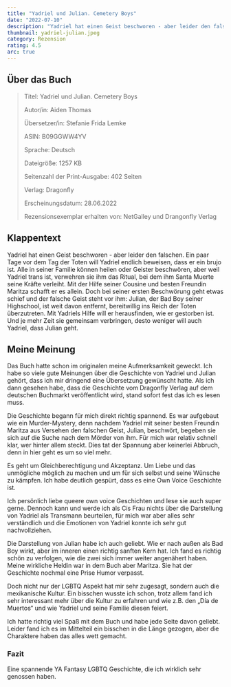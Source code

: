 ```yaml
---
title: "Yadriel und Julian. Cemetery Boys"
date: "2022-07-10"
description: "Yadriel hat einen Geist beschworen - aber leider den falschen. Bei seiner ersten Beschwörung geht etwas schief und der falsche Geist steht vor ihm: Julian, der Bad Boy seiner Highschool. Mit Yadriels Hilfe will er herausfinden, wie er gestorben ist. Und je mehr Zeit sie gemeinsam verbringen, desto weniger will Yadriel, dass Julian geht."
thumbnail: yadriel-julian.jpeg
category: Rezension
rating: 4.5
arc: true
---
```


## Über das Buch
> Titel: Yadriel und Julian. Cemetery Boys
>
> Autor/in: Aiden Thomas
>
> Übersetzer/in: Stefanie Frida Lemke
>
> ASIN: B09GGWW4YV
>
> Sprache: Deutsch
>
> Dateigröße: 1257 KB
>
> Seitenzahl der Print-Ausgabe: 402 Seiten
>
> Verlag: Dragonfly
>
> Erscheinungsdatum: 28.06.2022
>
> Rezensionsexemplar erhalten von: NetGalley und Drangonfly Verlag

## Klappentext
Yadriel hat einen Geist beschworen - aber leider den falschen. Ein paar Tage vor dem Tag der Toten will Yadriel endlich beweisen, dass er ein brujo ist. Alle in seiner Familie können heilen oder Geister beschwören, aber weil Yadriel trans ist, verwehren sie ihm das Ritual, bei dem ihm Santa Muerte seine Kräfte verleiht. Mit der Hilfe seiner Cousine und besten Freundin Maritza schafft er es allein. Doch bei seiner ersten Beschwörung geht etwas schief und der falsche Geist steht vor ihm: Julian, der Bad Boy seiner Highschool, ist weit davon entfernt, bereitwillig ins Reich der Toten überzutreten. Mit Yadriels Hilfe will er herausfinden, wie er gestorben ist. Und je mehr Zeit sie gemeinsam verbringen, desto weniger will auch Yadriel, dass Julian geht.

## Meine Meinung
Das Buch hatte schon im originalen meine Aufmerksamkeit geweckt. Ich habe so viele gute Meinungen über die Geschichte von Yadriel und Julian gehört, dass ich mir dringend eine Übersetzung gewünscht hatte. Als ich dann gesehen habe, dass die Geschichte vom Dragonfly Verlag auf dem deutschen Buchmarkt veröffentlicht wird, stand sofort fest das ich es lesen muss.

Die Geschichte begann für mich direkt richtig spannend. Es war aufgebaut wie ein Murder-Mystery, denn nachdem Yadriel mit seiner besten Freundin Maritza aus Versehen den falschen Geist, Julian, beschwört, begeben sie sich auf die Suche nach dem Mörder von ihm. Für mich war relativ schnell klar, wer hinter allem steckt. Dies tat der Spannung aber keinerlei Abbruch, denn in hier geht es um so viel mehr.

Es geht um Gleichberechtigung und Akzeptanz. Um Liebe und das unmögliche möglich zu machen und um für sich selbst und seine Wünsche zu kämpfen. Ich habe deutlich gespürt, dass es eine Own Voice Geschichte ist.

Ich persönlich liebe queere own voice Geschichten und lese sie auch super gerne. Dennoch kann und werde ich als Cis Frau nichts über die Darstellung von Yadriel als Transmann beurteilen, für mich war aber alles sehr verständlich und die Emotionen von Yadriel konnte ich sehr gut nachvollziehen.

Die Darstellung von Julian habe ich auch geliebt. Wie er nach außen als Bad Boy wirkt, aber im inneren einen richtig sanften Kern hat. Ich fand es richtig schön zu verfolgen, wie die zwei sich immer weiter angenähert haben. Meine wirkliche Heldin war in dem Buch aber Maritza. Sie hat der Geschichte nochmal eine Prise Humor verpasst.

Doch nicht nur der LGBTQ Aspekt hat mir sehr zugesagt, sondern auch die mexikanische Kultur. Ein bisschen wusste ich schon, trotz allem fand ich sehr interessant mehr über die Kultur zu erfahren und wie z.B. den „Día de Muertos“ und wie Yadriel und seine Familie diesen feiert.

Ich hatte richtig viel Spaß mit dem Buch und habe jede Seite davon geliebt. Leider fand ich es im Mittelteil ein bisschen in die Länge gezogen, aber die Charaktere haben das alles wett gemacht. 

### Fazit
Eine spannende YA Fantasy LGBTQ Geschichte, die ich wirklich sehr genossen haben.